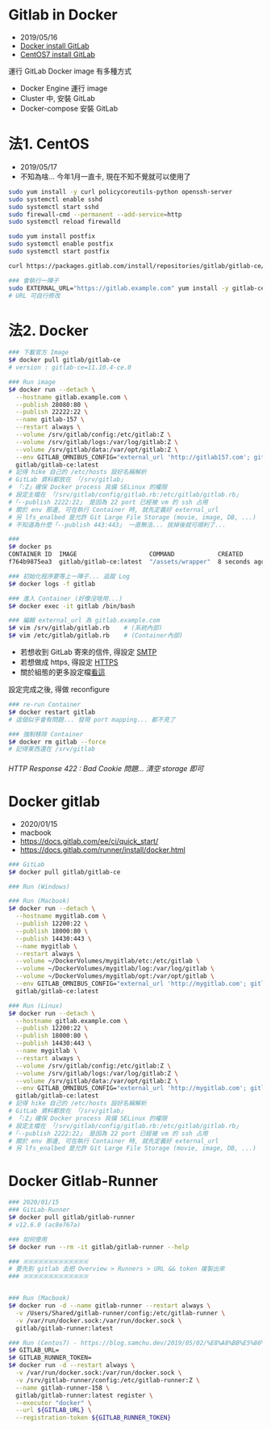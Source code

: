 # Gitlab in Docker

- 2019/05/16
- [Docker install GitLab](https://docs.gitlab.com/omnibus/docker/)
- [CentOS7 install GitLab](https://about.gitlab.com/install/#centos-7)

運行 GitLab Docker image 有多種方式

- Docker Engine 運行 image
- Cluster 中, 安裝 GitLab
- Docker-compose 安裝 GitLab

# 法1. CentOS

- 2019/05/17
- 不知為啥... 今年1月一直卡, 現在不知不覺就可以使用了

```bash
sudo yum install -y curl policycoreutils-python openssh-server
sudo systemctl enable sshd
sudo systemctl start sshd
sudo firewall-cmd --permanent --add-service=http
sudo systemctl reload firewalld

sudo yum install postfix
sudo systemctl enable postfix
sudo systemctl start postfix

curl https://packages.gitlab.com/install/repositories/gitlab/gitlab-ce/script.rpm.sh | sudo bash

### 會執行一陣子
sudo EXTERNAL_URL="https://gitlab.example.com" yum install -y gitlab-ce
# URL 可自行修改

```

# 法2. Docker

```bash
### 下載官方 Image
$# docker pull gitlab/gitlab-ce
# version : gitlab-ce=11.10.4-ce.0

### Run image
$# docker run --detach \
  --hostname gitlab.example.com \
  --publish 28080:80 \
  --publish 22222:22 \
  --name gitlab-157 \
  --restart always \
  --volume /srv/gitlab/config:/etc/gitlab:Z \
  --volume /srv/gitlab/logs:/var/log/gitlab:Z \
  --volume /srv/gitlab/data:/var/opt/gitlab:Z \
  --env GITLAB_OMNIBUS_CONFIG="external_url 'http://gitlab157.com'; gitlab_rails['lfs_enabled'] = true;" \
  gitlab/gitlab-ce:latest
# 記得 hike 自己的 /etc/hosts 設好名稱解析
# GitLab 資料都放在 「/srv/gitlab」
# 「:Z」確保 Docker process 具備 SELinux 的權限
# 設定主檔在 「/srv/gitlab/config/gitlab.rb:/etc/gitlab/gitlab.rb」
#「--publish 2222:22」 是因為 22 port 已經被 vm 的 ssh 占用
# 關於 env 那邊, 可在執行 Container 時, 就先定義好 external_url
# 另 lfs_enalbed 是允許 Git Large File Storage (movie, image, DB, ...)
# 不知道為什麼「--publish 443:443」 一直無法... 拔掉後就可順利了...

###
$# docker ps
CONTAINER ID  IMAGE                    COMMAND            CREATED        STATUS      PORTS                                                          NAMES
f764b9875ea3  gitlab/gitlab-ce:latest  "/assets/wrapper"  8 seconds ago  ...PASS...  0.0.0.0:80->80/tcp, 0.0.0.0:443->443/tcp, 0.0.0.0:222->22/tcp  gitlab

### 初始化程序要等上一陣子... 追蹤 Log
$# docker logs -f gitlab

### 進入 Container (好像沒啥用...)
$# docker exec -it gitlab /bin/bash

### 編輯 external_url 為 gitlab.example.com
$# vim /srv/gitlab/gitlab.rb    # (系統內部)
$# vim /etc/gitlab/gitlab.rb    # (Container內部)
```

- 若想收到 GitLab 寄來的信件, 得設定 [SMTP](https://docs.gitlab.com/omnibus/settings/smtp.html)
- 若想做成 https, 得設定 [HTTPS](https://docs.gitlab.com/omnibus/settings/nginx.html#enable-https)
- 關於組態的更多設定檔[看這](https://docs.gitlab.com/omnibus/settings/configuration.html)

設定完成之後, 得做 reconfigure

```bash
### re-run Container
$# docker restart gitlab
# 這個似乎會有問題... 發現 port mapping... 都不見了

### 強制移除 Container
$# docker rm gitlab --force
# 記得東西還在 /srv/gitlab
```

###### HTTP Response 422 : Bad Cookie 問題... 清空 storage 即可


# Docker gitlab

- 2020/01/15
- macbook
- https://docs.gitlab.com/ee/ci/quick_start/
- https://docs.gitlab.com/runner/install/docker.html

```bash
### GitLab
$# docker pull gitlab/gitlab-ce

### Run (Windows)

### Run (Macbook)
$# docker run --detach \
  --hostname mygitlab.com \
  --publish 12200:22 \
  --publish 18000:80 \
  --publish 14430:443 \
  --name mygitlab \
  --restart always \
  --volume ~/DockerVolumes/mygitlab/etc:/etc/gitlab \
  --volume ~/DockerVolumes/mygitlab/log:/var/log/gitlab \
  --volume ~/DockerVolumes/mygitlab/opt:/var/opt/gitlab \
  --env GITLAB_OMNIBUS_CONFIG="external_url 'http://mygitlab.com'; gitlab_rails['lfs_enabled'] = true;" \
  gitlab/gitlab-ce:latest

### Run (Linux)
$# docker run --detach \
  --hostname gitlab.example.com \
  --publish 12200:22 \
  --publish 18000:80 \
  --publish 14430:443 \
  --name mygitlab \
  --restart always \
  --volume /srv/gitlab/config:/etc/gitlab:Z \
  --volume /srv/gitlab/logs:/var/log/gitlab:Z \
  --volume /srv/gitlab/data:/var/opt/gitlab:Z \
  --env GITLAB_OMNIBUS_CONFIG="external_url 'http://mygitlab.com'; gitlab_rails['lfs_enabled'] = true;" \
  gitlab/gitlab-ce:latest
# 記得 hike 自己的 /etc/hosts 設好名稱解析
# GitLab 資料都放在 「/srv/gitlab」
# 「:Z」確保 Docker process 具備 SELinux 的權限
# 設定主檔在 「/srv/gitlab/config/gitlab.rb:/etc/gitlab/gitlab.rb」
#「--publish 2222:22」 是因為 22 port 已經被 vm 的 ssh 占用
# 關於 env 那邊, 可在執行 Container 時, 就先定義好 external_url
# 另 lfs_enalbed 是允許 Git Large File Storage (movie, image, DB, ...)
```


# Docker Gitlab-Runner

```bash
### 2020/01/15
### GitLab-Runner
$# docker pull gitlab/gitlab-runner
# v12.6.0 (ac8e767a)

### 如何使用
$# docker run --rm -it gitlab/gitlab-runner --help

### ※※※※※※※※※※※※※
# 要先到 gitlab 去把 Overview > Runners > URL && token 複製出來
### ※※※※※※※※※※※※※


### Run (Macbook)
$# docker run -d --name gitlab-runner --restart always \
  -v /Users/Shared/gitlab-runner/config:/etc/gitlab-runner \
  -v /var/run/docker.sock:/var/run/docker.sock \
  gitlab/gitlab-runner:latest

### Run (Centos7) - https://blog.samchu.dev/2019/05/02/%E8%A8%BB%E5%86%8A-GitLab-Runner-use-Docker/
$# GITLAB_URL=
$# GITLAB_RUNNER_TOKEN=
$# docker run -d --restart always \
  -v /var/run/docker.sock:/var/run/docker.sock \
  -v /srv/gitlab-runner/config:/etc/gitlab-runner:Z \
  --name gitlab-runner-158 \
  gitlab/gitlab-runner:latest register \
  --executor "docker" \
  --url ${GITLAB_URL} \
  --registration-token ${GITLAB_RUNNER_TOKEN}
```
